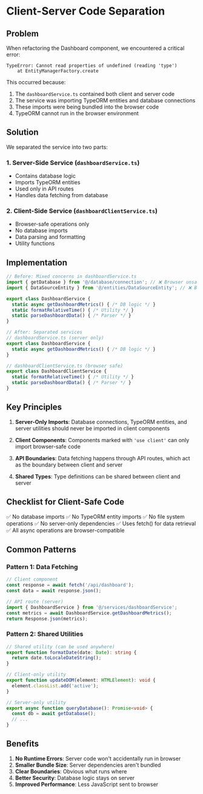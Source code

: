 # Client-Server Code Separation

## Problem

When refactoring the Dashboard component, we encountered a critical error:

```
TypeError: Cannot read properties of undefined (reading 'type')
    at EntityManagerFactory.create
```

This occurred because:
1. The `dashboardService.ts` contained both client and server code
2. The service was importing TypeORM entities and database connections
3. These imports were being bundled into the browser code
4. TypeORM cannot run in the browser environment

## Solution

We separated the service into two parts:

### 1. Server-Side Service (`dashboardService.ts`)
- Contains database logic
- Imports TypeORM entities
- Used only in API routes
- Handles data fetching from database

### 2. Client-Side Service (`dashboardClientService.ts`)
- Browser-safe operations only
- No database imports
- Data parsing and formatting
- Utility functions

## Implementation

```typescript
// Before: Mixed concerns in dashboardService.ts
import { getDatabase } from '@/database/connection'; // ❌ Browser unsafe
import { DataSourceEntity } from '@/entities/DataSourceEntity'; // ❌ Browser unsafe

export class DashboardService {
  static async getDashboardMetrics() { /* DB logic */ }
  static formatRelativeTime() { /* Utility */ }
  static parseDashboardData() { /* Parser */ }
}

// After: Separated services
// dashboardService.ts (server only)
export class DashboardService {
  static async getDashboardMetrics() { /* DB logic */ }
}

// dashboardClientService.ts (browser safe)
export class DashboardClientService {
  static formatRelativeTime() { /* Utility */ }
  static parseDashboardData() { /* Parser */ }
}
```

## Key Principles

1. **Server-Only Imports**: Database connections, TypeORM entities, and server utilities should never be imported in client components

2. **Client Components**: Components marked with `'use client'` can only import browser-safe code

3. **API Boundaries**: Data fetching happens through API routes, which act as the boundary between client and server

4. **Shared Types**: Type definitions can be shared between client and server

## Checklist for Client-Safe Code

✅ No database imports
✅ No TypeORM entity imports
✅ No file system operations
✅ No server-only dependencies
✅ Uses fetch() for data retrieval
✅ All async operations are browser-compatible

## Common Patterns

### Pattern 1: Data Fetching
```typescript
// Client component
const response = await fetch('/api/dashboard');
const data = await response.json();

// API route (server)
import { DashboardService } from '@/services/dashboardService';
const metrics = await DashboardService.getDashboardMetrics();
return Response.json(metrics);
```

### Pattern 2: Shared Utilities
```typescript
// Shared utility (can be used anywhere)
export function formatDate(date: Date): string {
  return date.toLocaleDateString();
}

// Client-only utility
export function updateDOM(element: HTMLElement): void {
  element.classList.add('active');
}

// Server-only utility
export async function queryDatabase(): Promise<void> {
  const db = await getDatabase();
  // ...
}
```

## Benefits

1. **No Runtime Errors**: Server code won't accidentally run in browser
2. **Smaller Bundle Size**: Server dependencies aren't bundled
3. **Clear Boundaries**: Obvious what runs where
4. **Better Security**: Database logic stays on server
5. **Improved Performance**: Less JavaScript sent to browser